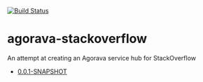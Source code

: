 [![Build Status](https://buildhive.cloudbees.com/job/Riduidel/job/agorava-stackoverflow/badge/icon)](https://buildhive.cloudbees.com/job/Riduidel/job/agorava-stackoverflow/)

agorava-stackoverflow
=====================

An attempt at creating an Agorava service hub for StackOverflow

 * [0.0.1-SNAPSHOT][1]
 
 	[1]: http://riduidel.github.com/agorava-stackoverflow/site/0.0.1-SNAPSHOT/